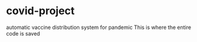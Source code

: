 # covid-project
automatic vaccine distribution system for pandemic
This is where the entire code is saved
